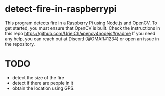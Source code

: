 # detect-fire-in-raspberrypi
This program detects fire in a Raspberry Pi using Node.js and OpenCV. To get started, you must ensure that OpenCV is built. Check the instructions in this repo https://github.com/UrielCh/opencv4nodejs#readme If you need any help, you can reach out at Discord (@OMAR#1234) or open an issue in the repository.
# TODO
- detect the size of the fire
- detect if there are people in it
- obtain the location using GPS.
